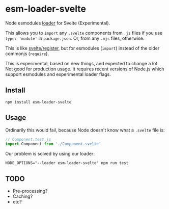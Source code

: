 # esm-loader-svelte

Node esmodules [loader][loaders] for Svelte (Experimental).

This allows you to `import` any `.svelte` components from `.js` files if you 
use `type: 'module'` in `package.json`. Or, from any `.mjs` files, otherwise.

This is like [svelte/register][register], but for esmodules (`import`) 
instead of the older commonjs (`require`). 

This is experimental, based on new things, and expected to change a lot. Not
good for production usage. It requires recent versions of Node.js which support
esmodules and experimental loader flags.

## Install

```shell
npm install esm-loader-svelte
```

## Usage

Ordinarily this would fail, because Node doesn't know what a `.svelte` file is:

```js
// Component.test.js
import Component from './Component.svelte'
```

Our problem is solved by using our loader:

```shell
NODE_OPTIONS="--loader esm-loader-svelte" npm run test
```

## TODO

* Pre-processing?
* Caching?
* etc?

[loaders]: https://nodejs.org/api/esm.html#esm_loaders
[register]: https://svelte.dev/docs#svelte_register 
